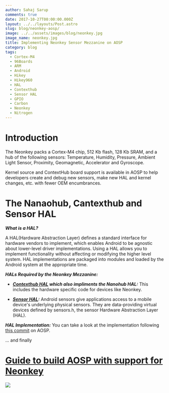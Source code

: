 ```yaml
---
author: Sahaj Sarup
comments: true
date: 2017-10-27T00:00:00.000Z
layout: ../../layouts/Post.astro
slug: blog/neonkey-aosp/
image: ../../assets/images/blog/neonkey.jpg
image_name: neonkey.jpg
title: Implementing Neonkey Sensor Mezzanine on AOSP
category: blog
tags:
  - Cortex-M4
  - 96Boards
  - ARM
  - Android
  - Hikey
  - Hikey960
  - HAL
  - Contexthub
  - Sensor HAL
  - GPIO
  - Carbon
  - Neonkey
  - Nitrogen
---
```


# **Introduction**

The Neonkey packs a Cortex-M4 chip, 512 Kb flash, 128 Kb SRAM, and a hub of the following sensors: Temperature, Humidity, Pressure, Ambient Light Sensor, Proximity, Geomagnetic, Accelerator and Gyroscope.

Kernel source and ContextHub board support is available in AOSP to help developers create and debug new sensors, make new HAL and kernel changes, etc. with fewer OEM encumbrances.

# **The Nanaohub, Cantexthub and Sensor HAL**

***What is a HAL?***

A HAL(Hardware Abstraction Layer) defines a standard interface for hardware vendors to implement, which enables Android to be agnostic about lower-level driver implementations. Using a HAL allows you to implement functionality without affecting or modifying the higher level system. HAL implementations are packaged into modules and loaded by the Android system at the appropriate time.

***HALs Required by the Neonkey Mezzanine:***

  - ***[Contexthub HAL](https://source.android.com/reference/hal/structcontext__hub__t) which also impliments the Nanohub HAL:*** This includes the hardware specific code for devices like Neonkey.

  - ***[Sensor HAL](https://source.android.com/devices/sensors/):*** Android sensors give applications access to a mobile device's underlying physical sensors. They are data-providing virtual devices defined by sensors.h, the sensor Hardware Abstraction Layer (HAL).

***HAL Implementation:*** You can take a look at the implementation following [this commit](https://android.googlesource.com/device/linaro/hikey/+/b9e25d10c021d21356bb751af3f5e00a84b502bf%5E1..b9e25d10c021d21356bb751af3f5e00a84b502bf/) on AOSP.

... and finally

# **[Guide to build AOSP with support for Neonkey](https://github.com/96boards/documentation/blob/master/mezzanine/neonkey/guides/neonkey-aosp-build.md)**

![](http://i.imgur.com/Uw3oaL2.gif)
